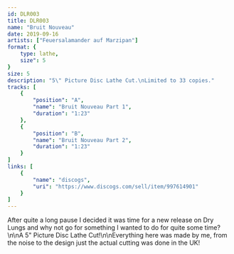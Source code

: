 ```yaml
---
id: DLR003
title: DLR003
name: "Bruit Nouveau"
date: 2019-09-16
artists: ["Feuersalamander auf Marzipan"]
format: {
    type: lathe,
    size": 5
}
size: 5
description: "5\" Picture Disc Lathe Cut.\nLimited to 33 copies."
tracks: [
    {
        "position": "A",
        "name": "Bruit Nouveau Part 1",
        "duration": "1:23"
    },
    {
        "position": "B",
        "name": "Bruit Nouveau Part 2",
        "duration": "1:23"
    }
]
links: [
    {
        "name": "discogs",
        "uri": "https://www.discogs.com/sell/item/997614901"
    }
]
---
```

After quite a long pause I decided it was time for a new release on Dry Lungs and why not go for something I wanted to do for quite some time?\n\nA 5\" Picture Disc Lathe Cut!\n\nEverything here was made by me, from the noise to the design just the actual cutting was done in the UK!